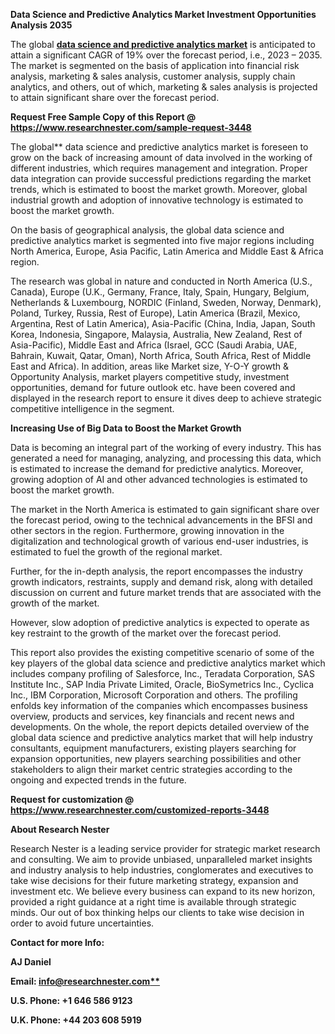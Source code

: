 ﻿**Data Science and Predictive Analytics Market Investment Opportunities Analysis 2035**

The global **[data science and predictive analytics market](https://www.researchnester.com/reports/data-science-and-predictive-analytics-market/3448)** is anticipated to attain a significant CAGR of 19% over the forecast period, i.e., 2023 – 2035. The market is segmented on the basis of application into financial risk analysis, marketing & sales analysis, customer analysis, supply chain analytics, and others, out of which, marketing & sales analysis is projected to attain significant share over the forecast period. 

**Request Free Sample Copy of this Report @ <https://www.researchnester.com/sample-request-3448>** 

The global** data science and predictive analytics market is foreseen to grow on the back of increasing amount of data involved in the working of different industries, which requires management and integration. Proper data integration can provide successful predictions regarding the market trends, which is estimated to boost the market growth. Moreover, global industrial growth and adoption of innovative technology is estimated to boost the market growth.

On the basis of geographical analysis, the global data science and predictive analytics market is segmented into five major regions including North America, Europe, Asia Pacific, Latin America and Middle East & Africa region. 

The research was global in nature and conducted in North America (U.S., Canada), Europe (U.K., Germany, France, Italy, Spain, Hungary, Belgium, Netherlands & Luxembourg, NORDIC (Finland, Sweden, Norway, Denmark), Poland, Turkey, Russia, Rest of Europe), Latin America (Brazil, Mexico, Argentina, Rest of Latin America), Asia-Pacific (China, India, Japan, South Korea, Indonesia, Singapore, Malaysia, Australia, New Zealand, Rest of Asia-Pacific), Middle East and Africa (Israel, GCC (Saudi Arabia, UAE, Bahrain, Kuwait, Qatar, Oman), North Africa, South Africa, Rest of Middle East and Africa). In addition, areas like Market size, Y-O-Y growth & Opportunity Analysis, market players competitive study, investment opportunities, demand for future outlook etc. have been covered and displayed in the research report to ensure it dives deep to achieve strategic competitive intelligence in the segment.

**Increasing Use of Big Data to Boost the Market Growth**

Data is becoming an integral part of the working of every industry. This has generated a need for managing, analyzing, and processing this data, which is estimated to increase the demand for predictive analytics. Moreover, growing adoption of AI and other advanced technologies is estimated to boost the market growth.

The market in the North America is estimated to gain significant share over the forecast period, owing to the technical advancements in the BFSI and other sectors in the region. Furthermore, growing innovation in the digitalization and technological growth of various end-user industries, is estimated to fuel the growth of the regional market.

Further, for the in-depth analysis, the report encompasses the industry growth indicators, restraints, supply and demand risk, along with detailed discussion on current and future market trends that are associated with the growth of the market.

However, slow adoption of predictive analytics is expected to operate as key restraint to the growth of the market over the forecast period.

This report also provides the existing competitive scenario of some of the key players of the global data science and predictive analytics market which includes company profiling of Salesforce, Inc., Teradata Corporation, SAS Institute Inc., SAP India Private Limited, Oracle, BioSymetrics Inc., Cyclica Inc., IBM Corporation, Microsoft Corporation and others. The profiling enfolds key information of the companies which encompasses business overview, products and services, key financials and recent news and developments. On the whole, the report depicts detailed overview of the global data science and predictive analytics market that will help industry consultants, equipment manufacturers, existing players searching for expansion opportunities, new players searching possibilities and other stakeholders to align their market centric strategies according to the ongoing and expected trends in the future.   

**Request for customization @ <https://www.researchnester.com/customized-reports-3448>**     

**About Research Nester**

Research Nester is a leading service provider for strategic market research and consulting. We aim to provide unbiased, unparalleled market insights and industry analysis to help industries, conglomerates and executives to take wise decisions for their future marketing strategy, expansion and investment etc. We believe every business can expand to its new horizon, provided a right guidance at a right time is available through strategic minds. Our out of box thinking helps our clients to take wise decision in order to avoid future uncertainties.

**Contact for more Info:**

**AJ Daniel**

**Email: [info@researchnester.com**](mailto:info@researchnester.com)**

**U.S. Phone: +1 646 586 9123** 

**U.K. Phone: +44 203 608 5919**



